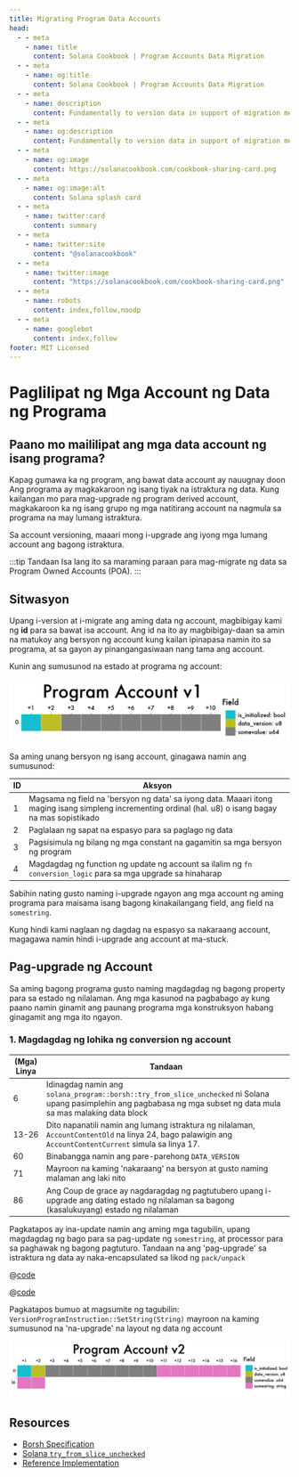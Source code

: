 ```yaml
---
title: Migrating Program Data Accounts
head:
  - - meta
    - name: title
      content: Solana Cookbook | Program Accounts Data Migration
  - - meta
    - name: og:title
      content: Solana Cookbook | Program Accounts Data Migration
  - - meta
    - name: description
      content: Fundamentally to version data in support of migration means to create a unique reference for a collection of data. This reference can take the form of a query, an ID, or also commonly a datetime identifier. Learn about Serialization and more Ingredients for your dish at The Solana cookbook.
  - - meta
    - name: og:description
      content: Fundamentally to version data in support of migration means to create a unique reference for a collection of data. This reference can take the form of a query, an ID, or also commonly a datetime identifier. Learn about Serialization and more Ingredients for your dish at The Solana cookbook.
  - - meta
    - name: og:image
      content: https://solanacookbook.com/cookbook-sharing-card.png
  - - meta
    - name: og:image:alt
      content: Solana splash card
  - - meta
    - name: twitter:card
      content: summary
  - - meta
    - name: twitter:site
      content: "@solanacookbook"
  - - meta
    - name: twitter:image
      content: "https://solanacookbook.com/cookbook-sharing-card.png"
  - - meta
    - name: robots
      content: index,follow,noodp
  - - meta
    - name: googlebot
      content: index,follow
footer: MIT Licensed
---
```


# Paglilipat ng Mga Account ng Data ng Programa

## Paano mo maililipat ang mga data account ng isang programa?

Kapag gumawa ka ng program, ang bawat data account ay nauugnay doon
Ang programa ay magkakaroon ng isang tiyak na istraktura ng data. Kung kailangan mo
para mag-upgrade ng program derived account, magkakaroon ka ng isang grupo
ng mga natitirang account na nagmula sa programa na may lumang istraktura.

Sa account versioning, maaari mong i-upgrade ang iyong mga lumang account
ang bagong istraktura.

:::tip Tandaan
Isa lang ito sa maraming paraan para mag-migrate ng data sa Program Owned Accounts (POA).
:::

## Sitwasyon

Upang i-version at i-migrate ang aming data ng account, magbibigay kami ng **id** para sa bawat isa
account. Ang id na ito ay magbibigay-daan sa amin na matukoy ang bersyon ng account kung kailan
ipinapasa namin ito sa programa, at sa gayon ay pinangangasiwaan nang tama ang account.

Kunin ang sumusunod na estado at programa ng account:

<img src="./data-migration/pav1.png" alt="Program Account v1">

<SolanaCodeGroup>
  <SolanaCodeGroupItem title="Account" active>

  <template v-slot:default>

@[code](@/code/data-migration/account-v0.en.rs)

  </template>

  <template v-slot:preview>

@[code](@/code/data-migration/account-v0.preview.en.rs)

  </template>

  </SolanaCodeGroupItem>

<SolanaCodeGroupItem title="Instruction" active>

  <template v-slot:default>

@[code](@/code/data-migration/rust.instruction.en.rs)

  </template>

  <template v-slot:preview>

@[code](@/code/data-migration/rust.instruction.preview.en.rs)

  </template>

  </SolanaCodeGroupItem>

<SolanaCodeGroupItem title="Processor" active>

  <template v-slot:default>

@[code](@/code/data-migration/rust.processor.en.rs)

  </template>

  <template v-slot:preview>

@[code](@/code/data-migration/rust.processor.preview.en.rs)

  </template>

  </SolanaCodeGroupItem>

</SolanaCodeGroup>

Sa aming unang bersyon ng isang account, ginagawa namin ang sumusunod:

| ID | Aksyon |
| - | - |
|1| Magsama ng field na 'bersyon ng data' sa iyong data. Maaari itong maging isang simpleng incrementing ordinal (hal. u8) o isang bagay na mas sopistikado
|2| Paglalaan ng sapat na espasyo para sa paglago ng data
|3| Pagsisimula ng bilang ng mga constant na gagamitin sa mga bersyon ng program
|4| Magdagdag ng function ng update ng account sa ilalim ng `fn conversion_logic` para sa mga upgrade sa hinaharap

Sabihin nating gusto naming i-upgrade ngayon ang mga account ng aming programa para maisama
isang bagong kinakailangang field, ang field na `somestring`.

Kung hindi kami naglaan ng dagdag na espasyo sa nakaraang account, magagawa namin
hindi i-upgrade ang account at ma-stuck.

## Pag-upgrade ng Account

Sa aming bagong programa gusto naming magdagdag ng bagong property para sa estado ng nilalaman.
Ang mga kasunod na pagbabago ay kung paano namin ginamit ang paunang programa
mga konstruksyon habang ginagamit ang mga ito ngayon.

### 1. Magdagdag ng lohika ng conversion ng account

<SolanaCodeGroup>
  <SolanaCodeGroupItem title="Account">

  <template v-slot:default>

@[code](@/code/data-migration/account-v1.en.rs)

  </template>

  <template v-slot:preview>

@[code](@/code/data-migration/account-v1.preview.en.rs)

  </template>

  </SolanaCodeGroupItem>
</SolanaCodeGroup>

| (Mga) Linya | Tandaan |
| ------- | - |
| 6 | Idinagdag namin ang `solana_program::borsh::try_from_slice_unchecked` ni Solana upang pasimplehin ang pagbabasa ng mga subset ng data mula sa mas malaking data block
| 13-26| Dito napanatili namin ang lumang istraktura ng nilalaman, `AccountContentOld` na linya 24, bago palawigin ang `AccountContentCurrent` simula sa linya 17.
| 60 | Binabangga namin ang pare-parehong `DATA_VERSION`
| 71 | Mayroon na kaming 'nakaraang' na bersyon at gusto naming malaman ang laki nito
| 86 | Ang Coup de grace ay nagdaragdag ng pagtutubero upang i-upgrade ang dating estado ng nilalaman sa bagong (kasalukuyang) estado ng nilalaman

Pagkatapos ay ina-update namin ang aming mga tagubilin, upang magdagdag ng bago para sa pag-update ng `somestring`, at processor para sa paghawak ng bagong pagtuturo. Tandaan na ang 'pag-upgrade' sa istraktura ng data ay naka-encapsulated sa likod ng `pack/unpack`

<CodeGroup>
  <CodeGroupItem title="Instruction">

@[code](@/code/data-migration/rust.instruction1.en.rs)

  </CodeGroupItem>

  <CodeGroupItem title="Processor">

@[code](@/code/data-migration/rust.processor1.en.rs)

  </CodeGroupItem>
</CodeGroup>

Pagkatapos bumuo at magsumite ng tagubilin: `VersionProgramInstruction::SetString(String)` mayroon na kaming sumusunod na 'na-upgrade' na layout ng data ng account

<img src="./data-migration/pav2.png" alt="Program Account v2">

## Resources

* [Borsh Specification](https://borsh.io/)
* [Solana `try_from_slice_unchecked`](https://github.com/solana-labs/solana/blob/master/sdk/program/src/borsh.rs#L67)
* [Reference Implementation](https://github.com/FrankC01/versioning-solana)
